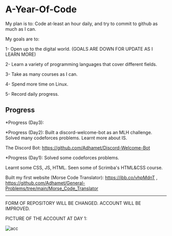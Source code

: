 # A-Year-Of-Code

My plan is to: Code at-least an hour daily, and try to commit to github as much as I can.

My goals are to:

1- Open up to the digital world. (GOALS ARE DOWN FOR UPDATE AS I LEARN MORE)

2- Learn a variety of programming languages that cover different fields.

3- Take as many courses as I can.

4- Spend more time on Linux.

5- Record daily progress.

Progress
---------------------------------------------------------------------------------------------------------
*Progress (Day3):


*Progress (Day2): 
Built a discord-welcome-bot as an MLH challenge. Solved many codeforces problems. Learnt more about IS.

The Discord Bot: https://github.com/Adhamet/Discord-Welcome-Bot

*Progress (Day1):
Solved some codeforces problems. 

Learnt some CSS, JS, HTML. Seen some of Scrimba's HTML&CSS course. 

Built my first website (Morse Code Translator): https://ibb.co/vhpMdnT , https://github.com/Adhamet/General-Problems/tree/main/Morse_Code_Translator




---------------------------------------------------------------------------------------------------------


FORM OF REPOSITORY WILL BE CHANGED. ACCOUNT WILL BE IMPROVED.

PICTURE OF THE ACCOUNT AT DAY 1:

![acc](https://user-images.githubusercontent.com/98621817/161599532-2d92dd24-716a-438f-a33d-dea7411c666e.png)

